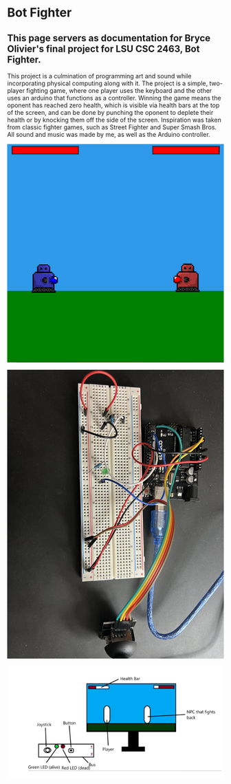 # Bot Fighter
## This page servers as documentation for Bryce Olivier's final project for LSU CSC 2463, Bot Fighter.

This project is a culmination of programming art and sound while incorporating physical computing along with it. The project is a simple, two-player fighting game, where one player uses the keyboard and the other uses an arduino that functions as a controller. Winning the game means the oponent has reached zero health, which is visible via health bars at the top of the screen, and can be done by punching the oponent to deplete their health or by knocking them off the side of the screen. Inspiration was taken from classic fighter games, such as Street Fighter and Super Smash Bros. All sound and music was made by me, as well as the Arduino controller.

![Image of game being played](https://github.com/Brythe40/Brythe40.github.io/blob/main/assets/game.PNG)


![Image of Arduino controller](https://github.com/Brythe40/Brythe40.github.io/blob/main/assets/Arduino.jpg)


![Image of original sketch](https://github.com/Brythe40/Brythe40.github.io/blob/main/assets/first%20sketch.png)

